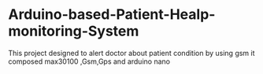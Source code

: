 # Arduino-based-Patient-Healp-monitoring-System
This project designed to alert doctor about patient condition by using gsm it composed max30100 ,Gsm,Gps and arduino nano
